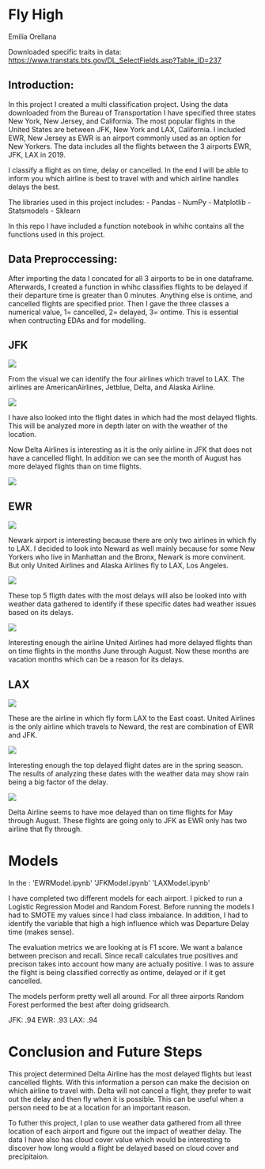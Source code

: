 # Fly High 
Emilia Orellana

Downloaded specific traits in 
data: https://www.transtats.bts.gov/DL_SelectFields.asp?Table_ID=237

## Introduction:
In this project I created a multi classification project. Using the data downloaded from the Bureau of Transportation I have specified three states New York, New Jersey, and California. The most popular flights in the United States are between JFK, New York and LAX, California. I included EWR, New Jersey as EWR is an airport commonly used as an option for New Yorkers. 
The data includes all the flights between the 3 airports EWR, JFK, LAX in 2019. 

I classify a flight as on time, delay or cancelled. In the end I will be able to inform you which airline is best to travel with and which airline handles delays the best. 

The libraries used in this project includes:
    - Pandas
    - NumPy
    - Matplotlib
    - Statsmodels
    - Sklearn
    
In this repo I have included a function notebook in whihc contains all the functions used in this project. 

## Data Preproccessing:
After importing the data I concated for all 3 airports to be in one dataframe. Afterwards, I created a function in whihc classifies flights to be delayed if their departure time is greater than 0 minutes. Anything else is ontime, and cancelled flights are specified prior. Then I gave the three classes a numerical value, 1= cancelled, 2= delayed, 3= ontime. This is essential when contructing EDAs and for modelling. 


## JFK 
![](Images/JFKairport_airlines.png)

From the visual we can identify the four airlines which travel to LAX. The airlines are AmericanAirlines, Jetblue, Delta, and Alaska Airline. 


![](/Images/topJFLdelayflights.png)

I have also looked into the flight dates in which had the most delayed flights. This will be analyzed more in depth later on with the weather of the location. 


Now Delta Airlines is interesting as it is the only airline in JFK that does not have a cancelled flight. In addition we can see the month of August has more delayed flights than on time flights. 

![](Images/JFKDELTAairlines.png)



## EWR

![](Images/EWRairlines.png)

Newark airport is interesting because there are only two airlines in which fly to LAX. I decided to look into Neward as well mainly because for some New Yorkers who live in Manhattan and the Bronx, Newark is more convinent. But only United Airlines and Alaska Airlines fly to LAX, Los Angeles. 

![](Images/topEWRdelayflights.png)

These top 5 fligth dates with the most delays will also be looked into with weather data gathered to identify if these specific dates had weather issues based on its delays.

![](Images/EWRUnitedAIrline.png)

Interesting enough the airline United Airlines had more delayed flights than on time flights in the months June through August. Now these months are vacation months which can be a reason for its delays. 

## LAX 


![](Images/LAXairlines.png)

These are the airline in which fly form LAX to the East coast. United Airlines is the only airline which travels to Neward, the rest are combination of EWR and JFK. 

![](Images/topLAXdelayflights.png)

Interesting enough the top delayed flight dates are in the spring season. The results of analyzing these dates with the weather data may show rain being a big factor of the delay. 

![](Images/LAXdelta.png)

Delta Airline seems to have moe delayed than on time flights for May through August. These flights are going only to JFK as EWR only has two airline that fly through. 


# Models
In the :
        'EWRModel.ipynb'
        'JFKModel.ipynb'
        'LAXModel.ipynb'

I have completed two different models for each airport. I picked to run a Logistic Regression Model and Random Forest. Before running the models I had to SMOTE my values since I had class imbalance. In addition, I had to identify the variable that high a high influence which was Departure Delay time (makes sense).


The evaluation metrics we are looking at is F1 score. We want a balance between precison and recall. Since recall calculates true positives and precison takes into account how many are actually positive. I was to assure the flight is being classified correctly as ontime, delayed or if it get cancelled.


The models perform pretty well all around. For all three airports Random Forest performed the best after doing gridsearch. 

JFK: .94
EWR: .93
LAX: .94


# Conclusion and Future Steps

This project determined Delta Airline has the most delayed flights but least cancelled flights. With this information a person can make the decision on which airline to travel with. Delta will not cancel a flight, they prefer to wait out the delay and then fly when it is possible. This can be useful when a person need to be at a location for an important reason. 

To futher this project, I plan to use weather data gathered from all three location of each airport and figure out the impact of weather delay. The data I have also has cloud cover value which would be interesting to discover how long would a flight be delayed based on cloud cover and precipitaion. 

